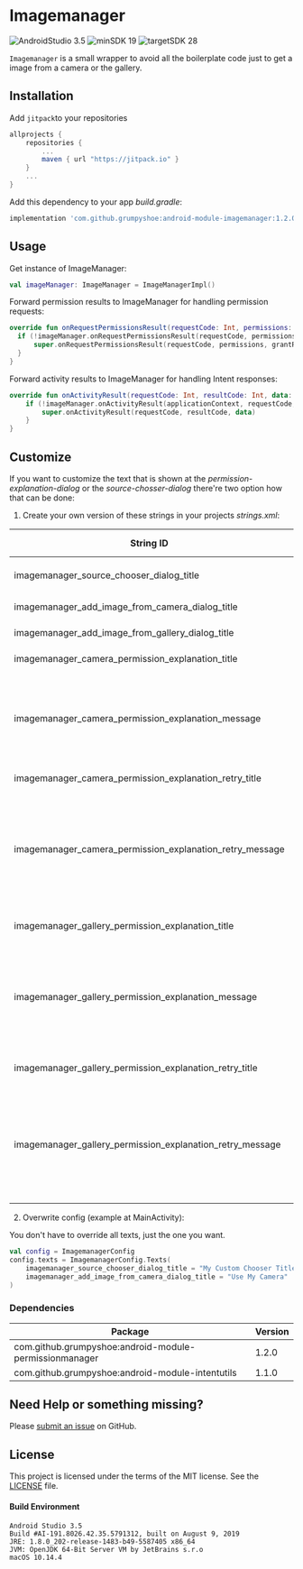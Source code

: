 
# Imagemanager

![AndroidStudio 3.5](https://img.shields.io/badge/Android_Studio-3.5-brightgreen.svg)
![minSDK 19](https://img.shields.io/badge/minSDK-API_19-orange.svg?style=flat)
![targetSDK 28](https://img.shields.io/badge/targetSDK-API_28-blue.svg)

`Imagemanager` is a small wrapper to avoid all the boilerplate code just to get a image from a camera or the gallery.

## Installation

Add `jitpack`to your repositories
```gradle
allprojects {
    repositories {
        ...
        maven { url "https://jitpack.io" }
    }
    ...
}
```

Add this dependency to your app _build.gradle_:
```gradle
implementation 'com.github.grumpyshoe:android-module-imagemanager:1.2.0'
```

## Usage

Get instance of ImageManager:
```kotlin
val imageManager: ImageManager = ImageManagerImpl()
```

Forward permission results to ImageManager for handling permission requests:
```kotlin
override fun onRequestPermissionsResult(requestCode: Int, permissions: Array<out String>, grantResults: IntArray) {
  if (!imageManager.onRequestPermissionsResult(requestCode, permissions, grantResults)) {
      super.onRequestPermissionsResult(requestCode, permissions, grantResults)
  }
}
```


Forward activity results to ImageManager for handling Intent responses:
```kotlin
override fun onActivityResult(requestCode: Int, resultCode: Int, data: Intent?) {
    if (!imageManager.onActivityResult(applicationContext, requestCode, resultCode, data)) {
        super.onActivityResult(requestCode, resultCode, data)
    }
}
```

## Customize

If you want to customize the text that is shown at the _permission-explanation-dialog_ or the _source-chosser-dialog_ there're two option how that can be done:

1. Create your own version of these strings in your projects _strings.xml_:

| String ID  | Default value |
| ------------ | ------------ |
| imagemanager_source_chooser_dialog_title | Choose image source |
| imagemanager_add_image_from_camera_dialog_title | Create new image |
| imagemanager_add_image_from_gallery_dialog_title | Add from gallery |
| imagemanager_camera_permission_explanation_title | Camera Permission |
| imagemanager_camera_permission_explanation_message | The App needs the Camera Permission to be able to create new images |
| imagemanager_camera_permission_explanation_retry_title | Camera Permission |
| imagemanager_camera_permission_explanation_retry_message | Without this permission you will not be able to get new images from your camera. |
| imagemanager_gallery_permission_explanation_title | External Storage Permission |
| imagemanager_gallery_permission_explanation_message | The App needs access to your external storage to be able to show your images. |
| imagemanager_gallery_permission_explanation_retry_title | External Storage Permission |
| imagemanager_gallery_permission_explanation_retry_message | Without this permission you will not be able to get new images from your gallery. |

2. Overwrite config (example at MainActivity):

You don't have  to override all texts, just the one you want.
```kotlin
val config = ImagemanagerConfig
config.texts = ImagemanagerConfig.Texts(
    imagemanager_source_chooser_dialog_title = "My Custom Chooser Title",
    imagemanager_add_image_from_camera_dialog_title = "Use My Camera"
)
```



### Dependencies
| Package  | Version  |
| ------------ | ------------ |
| com.github.grumpyshoe:android-module-permissionmanager  | 1.2.0  |
| com.github.grumpyshoe:android-module-intentutils | 1.1.0  |


## Need Help or something missing?

Please [submit an issue](https://github.com/grumpyshoe/android-module-imagemanager/issues) on GitHub.


## License

This project is licensed under the terms of the MIT license. See the [LICENSE](LICENSE) file.


#### Build Environment
```
Android Studio 3.5
Build #AI-191.8026.42.35.5791312, built on August 9, 2019
JRE: 1.8.0_202-release-1483-b49-5587405 x86_64
JVM: OpenJDK 64-Bit Server VM by JetBrains s.r.o
macOS 10.14.4
```
